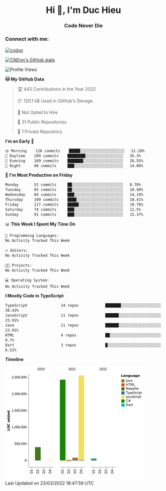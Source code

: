 <h1 align="center">Hi 👋, I'm Duc Hieu</h1>
<h3 align="center">Code Never Die</h3>

<h3 align="left">Connect with me:</h3>
<p align="left">
<a href="https://linkedin.com/in/cndvn" target="blank"><img align="center" src="https://img.shields.io/badge/LinkedIn-0077B5?style=for-the-badge&logo=linkedin&logoColor=white" alt="cndvn"/></a>
<!--
<a href="https://fb.com/cnd.duchieu" target="blank"><img align="center" src="https://img.shields.io/badge/Facebook-1877F2?style=for-the-badge&logo=facebook&logoColor=white" alt="cnd.duchieu"/></a>
 -->
</p>

[![CNDvn's GitHub stats](https://github-readme-stats.vercel.app/api?username=cndvn)](https://github.com/anuraghazra/github-readme-stats)

<!--START_SECTION:waka-->
![Profile Views](http://img.shields.io/badge/Profile%20Views-1-blue)

**🐱 My GitHub Data** 

> 🏆 443 Contributions in the Year 2022
 > 
> 📦 120.1 kB Used in GitHub's Storage 
 > 
> 🚫 Not Opted to Hire
 > 
> 📜 31 Public Repositories 
 > 
> 🔑 1 Private Repository 
 > 
**I'm an Early 🐤** 

```text
🌞 Morning    126 commits    █████░░░░░░░░░░░░░░░░░░░░   21.28% 
🌆 Daytime    209 commits    ████████░░░░░░░░░░░░░░░░░   35.3% 
🌃 Evening    169 commits    ███████░░░░░░░░░░░░░░░░░░   28.55% 
🌙 Night      88 commits     ███░░░░░░░░░░░░░░░░░░░░░░   14.86%

```
📅 **I'm Most Productive on Friday** 

```text
Monday       52 commits     ██░░░░░░░░░░░░░░░░░░░░░░░   8.78% 
Tuesday      65 commits     ██░░░░░░░░░░░░░░░░░░░░░░░   10.98% 
Wednesday    84 commits     ███░░░░░░░░░░░░░░░░░░░░░░   14.19% 
Thursday     109 commits    ████░░░░░░░░░░░░░░░░░░░░░   18.41% 
Friday       117 commits    █████░░░░░░░░░░░░░░░░░░░░   19.76% 
Saturday     74 commits     ███░░░░░░░░░░░░░░░░░░░░░░   12.5% 
Sunday       91 commits     ███░░░░░░░░░░░░░░░░░░░░░░   15.37%

```


📊 **This Week I Spent My Time On** 

```text
💬 Programming Languages: 
No Activity Tracked This Week

🔥 Editors: 
No Activity Tracked This Week

🐱‍💻 Projects: 
No Activity Tracked This Week

💻 Operating System: 
No Activity Tracked This Week

```

**I Mostly Code in TypeScript** 

```text
TypeScript               14 repos            ███████░░░░░░░░░░░░░░░░░░   30.43% 
JavaScript               11 repos            ██████░░░░░░░░░░░░░░░░░░░   23.91% 
Java                     11 repos            ██████░░░░░░░░░░░░░░░░░░░   23.91% 
HTML                     4 repos             ██░░░░░░░░░░░░░░░░░░░░░░░   8.7% 
Dart                     3 repos             █░░░░░░░░░░░░░░░░░░░░░░░░   6.52%

```


**Timeline**

![Chart not found](https://raw.githubusercontent.com/CNDvn/CNDvn/main/charts/bar_graph.png) 


 Last Updated on 23/03/2022 18:47:59 UTC
<!--END_SECTION:waka-->
